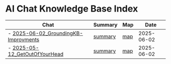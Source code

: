 # AI Chat Knowledge Base Index

| Chat | Summary | Map | Date |
|---|---|---|---|
- [2025-06-02_GroundingKB-Improvments](misc/2025-06-02_GroundingKB-Improvments.cht) | [summary](misc/2025-06-02_GroundingKB-Improvments.md) | [map](misc/2025-06-02_GroundingKB-Improvments.map) | 2025-06-02
- [2025-05-12_GetOutOfYourHead](misc/2025-05-12_GetOutOfYourHead.cht) | [summary](misc/2025-05-12_GetOutOfYourHead.md) | [map](misc/2025-05-12_GetOutOfYourHead.map) | 2025-06-02
